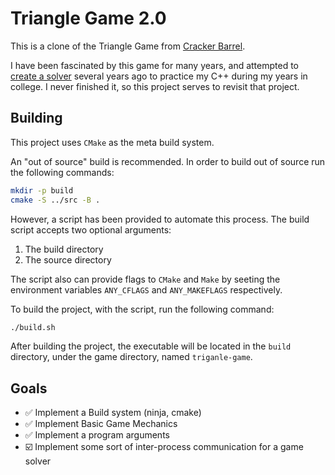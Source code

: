 # Triangle Game 2.0


This is a clone of the Triangle Game from [Cracker Barrel](https://blog.crackerbarrel.com/2021/08/13/how-to-beat-the-cracker-barrel-peg-game/).

I have been fascinated by this game for many years, and attempted to [create a solver](https://github.com/jamesraylittle/Triangle-Game) several years ago to practice my C++ during my years in college. I never finished it, so this project serves to revisit that project.

## Building

This project uses `CMake` as the meta build system.

An "out of source" build is recommended. In order to build out of source run the following commands:

```bash
mkdir -p build
cmake -S ../src -B .
```

However, a script has been provided to automate this process. The build script accepts two optional arguments:
1. The build directory
2. The source directory

The script also can provide flags to `CMake` and `Make` by seeting the environment variables `ANY_CFLAGS` and `ANY_MAKEFLAGS` respectively.

To build the project, with the script, run the following command:

```bash
./build.sh
```

After building the project, the executable will be located in the `build` directory, under the game directory, named `triganle-game`.

## Goals
* ✅ Implement a Build system (ninja, cmake)
* ✅ Implement Basic Game Mechanics
* ✅ Implement a program arguments
* ☑️ Implement some sort of inter-process communication for a game solver